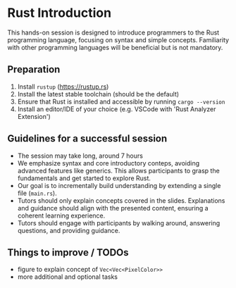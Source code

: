 # Rust Introduction

This hands-on session is designed to introduce programmers to the Rust programming language, focusing on syntax and simple concepts.
Familiarity with other programming languages will be beneficial but is not mandatory.

## Preparation

1. Install `rustup` (<https://rustup.rs>)
2. Install the latest stable toolchain (should be the default)
3. Ensure that Rust is installed and accessible by running `cargo --version`
4. Install an editor/IDE of your choice (e.g. VSCode with 'Rust Analyzer Extension')

## Guidelines for a successful session

- The session may take long, around 7 hours
- We emphasize syntax and core introductory conteps, avoiding advanced features like generics. This allows participants to grasp the fundamentals and get started to explore Rust.
- Our goal is to incrementally build understanding by extending a single file (`main.rs`).
- Tutors should only explain concepts covered in the slides. Explanations and guidance should align with the presented content, ensuring a coherent learning experience.
- Tutors should engage with participants by walking around, answering questions, and providing guidance.

## Things to improve / TODOs

- figure to explain concept of `Vec<Vec<PixelColor>>`
- more additional and optional tasks
